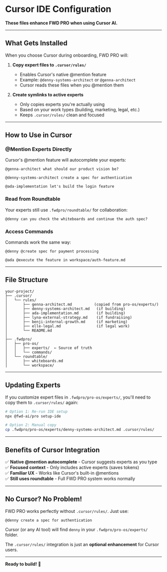 # Cursor IDE Configuration

**These files enhance FWD PRO when using Cursor AI.**

---

## What Gets Installed

When you choose Cursor during onboarding, FWD PRO will:

1. **Copy expert files to `.cursor/rules/`**
   - Enables Cursor's native @mention feature
   - Example: `@denny-systems-architect` or `@genna-architect`
   - Cursor reads these files when you @mention them

2. **Create symlinks to active experts**
   - Only copies experts you're actually using
   - Based on your work types (building, marketing, legal, etc.)
   - Keeps `.cursor/rules/` clean and focused

---

## How to Use in Cursor

### @Mention Experts Directly

Cursor's @mention feature will autocomplete your experts:

```
@genna-architect what should our product vision be?

@denny-systems-architect create a spec for authentication

@ada-implementation let's build the login feature
```

### Read from Roundtable

Your experts still use `.fwdpro/roundtable/` for collaboration:

```
@denny can you check the whiteboards and continue the auth spec?
```

### Access Commands

Commands work the same way:

```
@denny @create spec for payment processing

@ada @execute the feature in workspace/auth-feature.md
```

---

## File Structure

```
your-project/
├── .cursor/
│   └── rules/
│       ├── genna-architect.md          (copied from pro-os/experts/)
│       ├── denny-systems-architect.md   (if building)
│       ├── ada-implementation.md        (if building)
│       ├── lyna-external-strategy.md    (if fundraising)
│       ├── benji-internal-growth.md     (if marketing)
│       ├── elle-legal.md                (if legal work)
│       └── README.md
│
├── .fwdpro/
│   ├── pro-os/
│   │   ├── experts/  ← Source of truth
│   │   └── commands/
│   └── roundtable/
│       ├── whiteboards.md
│       └── workspace/
```

---

## Updating Experts

If you customize expert files in `.fwdpro/pro-os/experts/`, you'll need to copy them to `.cursor/rules/` again:

```bash
# Option 1: Re-run IDE setup
npx @fwd-ai/pro setup-ide

# Option 2: Manual copy
cp .fwdpro/pro-os/experts/denny-systems-architect.md .cursor/rules/
```

---

## Benefits of Cursor Integration

✅ **Native @mention autocomplete** - Cursor suggests experts as you type  
✅ **Focused context** - Only includes active experts (saves tokens)  
✅ **Familiar UX** - Works like Cursor's built-in @mentions  
✅ **Still uses roundtable** - Full FWD PRO system works normally  

---

## No Cursor? No Problem!

FWD PRO works perfectly without `.cursor/rules/`. Just use:

```
@denny create a spec for authentication
```

Cursor (or any AI tool) will find `denny` in your `.fwdpro/pro-os/experts/` folder.

The `.cursor/rules/` integration is just an **optional enhancement** for Cursor users.

---

**Ready to build!** 🚀

